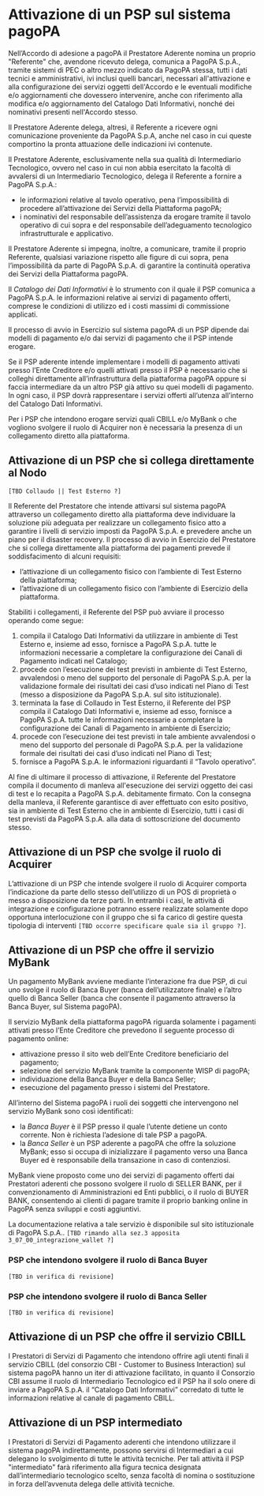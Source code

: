 Attivazione di un PSP sul sistema pagoPA
========================================

Nell’Accordo di adesione a pagoPA il Prestatore Aderente nomina un proprio "Referente" che, avendone ricevuto delega, comunica a PagoPA S.p.A., tramite sistemi di PEC o altro mezzo indicato da PagoPA stessa, tutti i dati tecnici e amministrativi, ivi inclusi quelli bancari, necessari all'attivazione e alla configurazione dei servizi oggetti dell'Accordo e le eventuali modifiche e/o aggiornamenti che dovessero intervenire, anche con riferimento alla modifica e/o aggiornamento del Catalogo Dati Informativi, nonché dei nominativi presenti nell'Accordo stesso.

Il Prestatore Aderente delega, altresì, il Referente a ricevere ogni comunicazione proveniente da PagoPA S.p.A, anche nel caso in cui queste comportino la pronta attuazione delle indicazioni ivi contenute.

Il Prestatore Aderente, esclusivamente nella sua qualità di Intermediario Tecnologico, ovvero nel caso in cui non abbia esercitato la facoltà di avvalersi di un Intermediario Tecnologico, delega il Referente a fornire a PagoPA S.p.A.:

* le informazioni relative al tavolo operativo, pena l’impossibilità di procedere all’attivazione dei Servizi della Piattaforma pagoPA; 
* i nominativi del responsabile dell’assistenza da erogare tramite il tavolo operativo di cui sopra e del responsabile dell’adeguamento tecnologico infrastrutturale e applicativo.

Il Prestatore Aderente si impegna, inoltre, a comunicare, tramite il proprio Referente, qualsiasi variazione rispetto alle figure di cui sopra, pena l’impossibilità da parte di PagoPA S.p.A. di garantire la continuità operativa dei Servizi della Piattaforma pagoPA.

Il *Catalogo dei Dati Informativi* è lo strumento con il quale il PSP comunica a PagoPA S.p.A. le informazioni relative ai servizi di pagamento offerti, comprese le condizioni di utilizzo ed i costi massimi di commissione applicati.

Il processo di avvio in Esercizio sul sistema pagoPA di un PSP dipende dai modelli di pagamento e/o dai servizi di pagamento che il PSP intende erogare.

Se il PSP aderente intende implementare i modelli di pagamento attivati presso l’Ente Creditore e/o quelli attivati presso il PSP è necessario che si colleghi direttamente all’infrastruttura della piattaforma pagoPA oppure si faccia intermediare da un altro PSP già attivo su quei modelli di pagamento. In ogni caso, il PSP dovrà rappresentare i servizi offerti all’utenza all’interno del Catalogo Dati Informativi.

Per i PSP che intendono erogare servizi quali CBILL e/o MyBank o che vogliono svolgere il ruolo di Acquirer non è necessaria la presenza di un collegamento diretto alla piattaforma.

## Attivazione di un PSP che si collega direttamente al Nodo

`[TBD Collaudo || Test Esterno ?]`

Il Referente del Prestatore che intende attivarsi sul sistema pagoPA attraverso un collegamento diretto alla piattaforma deve individuare la soluzione più adeguata per realizzare un collegamento fisico atto a garantire i livelli di servizio imposti da PagoPA S.p.A. e prevedere anche un piano per il disaster recovery.
Il processo di avvio in Esercizio del Prestatore che si collega direttamente alla piattaforma dei pagamenti prevede il soddisfacimento di alcuni requisiti: 

* l’attivazione di un collegamento fisico con l’ambiente di Test Esterno della piattaforma; 
* l’attivazione di un collegamento fisico con l’ambiente di Esercizio della piattaforma.

Stabiliti i collegamenti, il Referente del PSP può avviare il processo operando come segue:

1. compila il Catalogo Dati Informativi da utilizzare in ambiente di Test Esterno e, insieme ad esso, fornisce a PagoPA S.p.A. tutte le informazioni necessarie a completare la configurazione dei Canali di Pagamento indicati nel Catalogo;
2. procede con l’esecuzione dei test previsti in ambiente di Test Esterno, avvalendosi o meno del supporto del personale di PagoPA S.p.A. per la validazione formale dei risultati dei casi d’uso indicati nel Piano di Test (messo a disposizione da PagoPA S.p.A. sul sito istituzionale).
3. terminata la fase di Collaudo in Test Esterno, il Referente del PSP compila il Catalogo Dati Informativi e, insieme ad esso, fornisce a PagoPA S.p.A. tutte le informazioni necessarie a completare la configurazione dei Canali di Pagamento in ambiente di Esercizio;
4. procede con l’esecuzione dei test previsti in tale ambiente avvalendosi o meno del supporto del personale di PagoPA S.p.A. per la validazione formale dei risultati dei casi d’uso indicati nel Piano di Test;
5. fornisce a PagoPA S.p.A. le informazioni riguardanti il “Tavolo operativo”.

Al fine di ultimare il processo di attivazione, il Referente del Prestatore compila il documento di manleva all'esecuzione dei servizi oggetto dei casi di test e lo recapita a PagoPA S.p.A. debitamente firmato. Con la consegna della manleva, il Referente garantisce di aver effettuato con esito positivo, sia in ambiente di Test Esterno che in ambiente di Esercizio, tutti i casi di test previsti da PagoPA S.p.A. alla data di sottoscrizione del documento stesso.

## Attivazione di un PSP che svolge il ruolo di Acquirer

L’attivazione di un PSP che intende svolgere il ruolo di Acquirer comporta l’indicazione da parte dello stesso dell’utilizzo di un POS di proprietà o messo a disposizione da terze parti. In entrambi i casi, le attività di integrazione e configurazione potranno essere realizzate solamente dopo opportuna interlocuzione con il gruppo che si fa carico di gestire questa tipologia di interventi `[TBD occorre specificare quale sia il gruppo ?]`.

## Attivazione di un PSP che offre il servizio MyBank

Un pagamento MyBank avviene mediante l’interazione fra due PSP, di cui uno svolge il ruolo di Banca Buyer (banca dell’utilizzatore finale) e l’altro quello di Banca Seller (banca che consente il pagamento attraverso la Banca Buyer, sul Sistema pagoPA). 

Il servizio MyBank della piattaforma pagoPA riguarda solamente i pagamenti attivati presso l’Ente Creditore che prevedono il seguente processo di pagamento online:

* attivazione presso il sito web dell’Ente Creditore beneficiario del pagamento;
* selezione del servizio MyBank tramite la componente WISP di pagoPA;
* individuazione della Banca Buyer e della Banca Seller;
* esecuzione del pagamento presso i sistemi del Prestatore.

All’interno del Sistema pagoPA i ruoli dei soggetti che intervengono nel servizio MyBank sono così identificati:

* la *Banca Buyer* è il PSP presso il quale l’utente detiene un conto corrente. Non è richiesta l’adesione di tale PSP a pagoPA.
* la *Banca Seller* è un PSP aderente a pagoPA che offre la soluzione MyBank; esso si occupa di inizializzare il pagamento verso una Banca Buyer ed è responsabile della transazione in caso di contenziosi.

MyBank viene proposto come uno dei servizi di pagamento offerti dai Prestatori aderenti che possono svolgere il ruolo di SELLER BANK, per il convenzionamento di Amministrazioni ed Enti pubblici, o il ruolo di BUYER BANK, consentendo ai clienti di pagare tramite il proprio banking online in PagoPA senza sviluppi e costi aggiuntivi.

La documentazione relativa a tale servizio è disponibile sul sito istituzionale di PagoPA S.p.A..
`[TBD rimando alla sez.3 apposita 3_07_00_integrazione_wallet ?]`

### PSP che intendono svolgere il ruolo di Banca Buyer

`[TBD in verifica di revisione]`


### PSP che intendono svolgere il ruolo di Banca Seller

`[TBD in verifica di revisione]`


## Attivazione di un PSP che offre il servizio CBILL

I Prestatori di Servizi di Pagamento che intendono offrire agli utenti finali il servizio CBILL (del consorzio CBI - Customer to Business Interaction) sul sistema pagoPA hanno un iter di attivazione facilitato, in quanto il Consorzio CBI assume il ruolo di Intermediario Tecnologico ed il PSP ha il solo onere di inviare a PagoPA S.p.A. il “Catalogo Dati Informativi” corredato di tutte le informazioni relative al canale di pagamento CBILL.

## Attivazione di un PSP intermediato

I Prestatori di Servizi di Pagamento aderenti che intendono utilizzare il sistema pagoPA indirettamente, possono servirsi di Intermediari a cui delegano lo svolgimento di tutte le attività tecniche. Per tali attività il PSP "intermediato" farà riferimento alla figura tecnica designata dall’intermediario tecnologico scelto, senza facoltà di nomina o sostituzione in forza dell’avvenuta delega delle attività tecniche.

